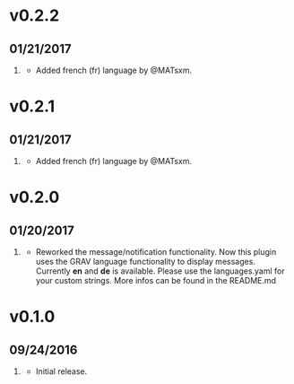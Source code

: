 # v0.2.2
##  01/21/2017

1. [](#improved)
    * Added french (fr) language by @MATsxm.

# v0.2.1
##  01/21/2017

1. [](#improved)
    * Added french (fr) language by @MATsxm.

# v0.2.0
##  01/20/2017

1. [](#new)
    * Reworked the message/notification functionality. Now this plugin uses the GRAV language functionality to display messages. Currently **en** and **de** is available. Please use the languages.yaml for your custom strings. More infos can be found in the README.md

# v0.1.0
##  09/24/2016

1. [](#new)
    * Initial release.
